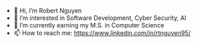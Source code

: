 - 👋 Hi, I’m Robert Nguyen
- 👀 I’m interested in Software Development, Cyber Security, AI
- 🌱 I’m currently earning my M.S. in Computer Science
- 📫 How to reach me: https://www.linkedin.com/in/rtnguyen95/

<!---
rtnguyen95/rtnguyen95 is a ✨ special ✨ repository because its `README.md` (this file) appears on your GitHub profile.
You can click the Preview link to take a look at your changes.
--->
